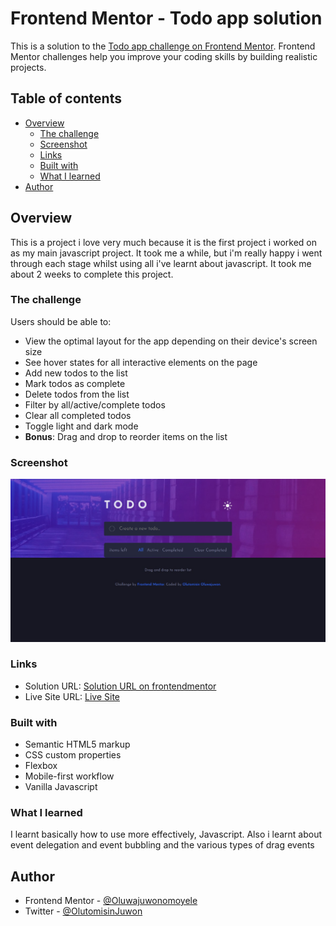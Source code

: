 # Frontend Mentor - Todo app solution

This is a solution to the [Todo app challenge on Frontend Mentor](https://www.frontendmentor.io/challenges/todo-app-Su1_KokOW). Frontend Mentor challenges help you improve your coding skills by building realistic projects. 

## Table of contents

- [Overview](#overview)
  - [The challenge](#the-challenge)
  - [Screenshot](#screenshot)
  - [Links](#links)
  - [Built with](#built-with)
  - [What I learned](#what-i-learned)
- [Author](#author)



## Overview
This is a project i love  very much because it is the first project i worked on as my main javascript project. It took me a while, but i'm really happy i went through each stage whilst using all i've learnt about javascript. It took me about 2 weeks to complete this project.

### The challenge

Users should be able to:

- View the optimal layout for the app depending on their device's screen size
- See hover states for all interactive elements on the page
- Add new todos to the list
- Mark todos as complete
- Delete todos from the list
- Filter by all/active/complete todos
- Clear all completed todos
- Toggle light and dark mode
- **Bonus**: Drag and drop to reorder items on the list

### Screenshot

![Project Preview](./images/project-preview.png)


### Links

- Solution URL: [Solution URL on frontendmentor](https://www.frontendmentor.io/solutions/todo-app-using-html-css-javascript-and-sortablejs-for-drag-and-drop-HySct0KHq)
- Live Site URL: [Live Site](https://oluwajuwonomoyele-todo-app.netlify.app/)


### Built with

- Semantic HTML5 markup
- CSS custom properties
- Flexbox
- Mobile-first workflow
- Vanilla Javascript


### What I learned

I learnt basically how to use more effectively, Javascript. Also i learnt about event delegation and event bubbling and the various types of drag events


## Author

- Frontend Mentor - [@Oluwajuwonomoyele](https://www.frontendmentor.io/profile/Oluwajuwonomoyele)
- Twitter - [@OlutomisinJuwon](https://twitter.com/OlutomisinJuwon)

